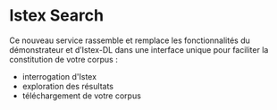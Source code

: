 # Istex Search

Ce nouveau service rassemble et remplace les fonctionnalités du démonstrateur et d’Istex-DL dans une interface unique pour faciliter la constitution de votre corpus :

* interrogation d'Istex&#x20;
* exploration des résultats
* téléchargement de votre corpus
